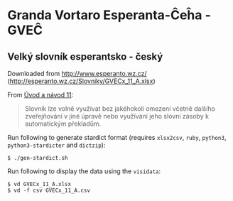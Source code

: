 # Granda Vortaro Esperanta-Ĉeĥa - GVEĈ
## Velký slovník esperantsko - český

Downloaded from http://www.esperanto.wz.cz/ (http://esperanto.wz.cz/Slovniky/GVECx_11_A.xlsx)

From [Úvod a návod 11](http://esperanto.wz.cz/Slovniky/Uvod%20a%20navod_11.doc):
>  Slovník lze volně využívat bez jakéhokoli omezení včetně dalšího zveřejňování v jiné úpravě nebo
>  využívání jeho slovní zásoby k automatickým překladům.

Run following to generate stardict format (requires `xlsx2csv`, `ruby`, `python3`, `python3-stardicter` and `dictzip`):
```
$ ./gen-stardict.sh
```

Run following to display the data using the `visidata`:
```
$ vd GVECx_11_A.xlsx
$ vd -f csv GVECx_11_A.csv
```
